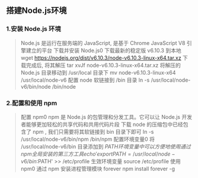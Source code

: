 ## 搭建Node.js环境
### 1.安装 Node.js 环境
> Node.js 是运行在服务端的 JavaScript, 是基于 Chrome JavaScript V8 引擎建立的平台
> 下载并安装 Node.js0
> 下载最新的稳定版 v6.10.3 到本地
    wget https://nodejs.org/dist/v6.10.3/node-v6.10.3-linux-x64.tar.xz
> 下载完成后, 将其解压
    tar xvJf node-v6.10.3-linux-x64.tar.xz
> 将解压的 Node.js 目录移动到 /usr/local 目录下
    mv node-v6.10.3-linux-x64 /usr/local/node-v6
> 配置 node 软链接到 /bin 目录
    ln -s /usr/local/node-v6/bin/node /bin/node
### 2.配置和使用 npm
> 配置 npm0
> npm 是 Node.js 的包管理和分发工具。它可以让 Node.js 开发者能够更加轻松的共享代码和共用代码片段
>下载 node 的压缩包中已经包含了 npm , 我们只需要将其软链接到 bin 目录下即可
    ln -s /usr/local/node-v6/bin/npm /bin/npm
> 配置环境变量0
> 将 /usr/local/node-v6/bin 目录添加到 $PATH 环境变量中可以方便地使用通过 npm 全局安装的第三方工具
    echo 'export PATH=/usr/local/node-v6/bin:$PATH' >> /etc/profile
> 生效环境变量
    source /etc/profile
> 使用 npm0
> 通过 npm 安装进程管理模块 forever
    npm install forever -g
